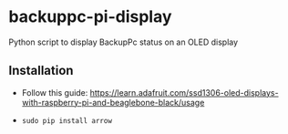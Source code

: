 # backuppc-pi-display
Python script to display BackupPc status on an OLED display

Installation
------------

- Follow this guide:
https://learn.adafruit.com/ssd1306-oled-displays-with-raspberry-pi-and-beaglebone-black/usage

- ```sudo pip install arrow```
